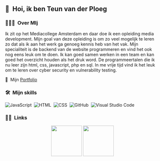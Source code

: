 ## 👋 &nbsp;Hoi, ik ben Teun van der Ploeg

### 👨🏻‍💻 &nbsp;Over MIj

Ik zit op het Mediacollege Amsterdam en daar doe ik een opleiding media development. Mijn goal van deze opleiding is om zo veel mogelijk te leren zo dat als ik aan het werk ga genoeg kennis heb van het vak. Mijn specialiteit is de backend van de website programmeren en vind het ook nog eens leuk om te doen. Ik kan goed samen werken in een team en kan goed het overzicht houden als het druk word. De programmeertalen die ik nu leer zijn html, css, javascript, php en sql. In me vrije tijd vind ik het leuk om te leren over cyber security en vulnerability testing.

📄 &nbsp;Mijn [Portfolio](https://www.teun.ninja)


### 🛠 &nbsp;Mijn skills

![JavaScript](https://img.shields.io/badge/-JavaScript-333333?style=flat&logo=javascript)&nbsp;
![HTML](https://img.shields.io/badge/-HTML-333333?style=flat&logo=HTML5)&nbsp;
![CSS](https://img.shields.io/badge/-CSS-333333?style=flat&logo=CSS3&logoColor=1572B6)&nbsp;
![GitHub](https://img.shields.io/badge/-GitHub-333333?style=flat&logo=github)&nbsp;
![Visual Studio Code](https://img.shields.io/badge/-Visual%20Studio%20Code-333333?style=flat&logo=visual-studio-code&logoColor=007ACC)&nbsp;


### 🤝🏻 &nbsp;Links

<p align="center">
<a href="https://www.linkedin.com/in/teun-van-der-ploeg/"><img height="100" src="https://img.icons8.com/fluent/144/000000/linkedin.png"/></a>
<a href="mailto:teun@vanderploeg.net"><img height="100" src="https://img.icons8.com/dusk/64/000000/apple-mail.png"/></a>
</p>